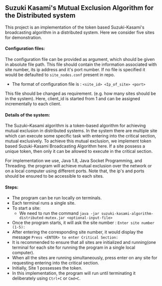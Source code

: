 ## Suzuki Kasami's Mutual Exclusion Algorithm for the Distributed system
This project is an implementation of the token based Suzuki-Kasami's broadcasting algorithm in a distributed system. Here we consider five sites for demonstration.

#### Configuration files:
The configuration file can be provided as argument, which should be given in absolute file path. This file should contain the information associated with site number, its ip address and it's port number. If no file is specified it would be defaulted to `site_nodes.conf` present in repo.

- The format of configuration file is : 
`<site_id> <Ip_of_site> <port>`

This file should be changed as requirement. (e.g. how many sites should be in the system). Here, client_id is started from 1 and can be assigned incrementally to each client.

#### Details of the system:
The Suzuki–Kasami algorithm is a token-based algorithm for achieving mutual exclusion in distributed systems. In the system there are multiple site which can execute some specific task with entering into the critical section, mutual exclusively. To achieve this mutual exclusion, we implement token based Suzuki-Kasami Broadcasting Algorithm here.
If a site possess a unique token, then only it can be allowed to execute in the critical section.

For implementation we use, Java 1.8, Java Socket Programming, and Threading. the program will achieve mutual exclusion over the network or on a local computer using different ports. Note that, the ip's and ports should be ensured to be accessible to each sites.

#### Steps:
 - The program can be run locally on terminals.
 - Each terminal runs a single site.
 - To start a site: 
    - We need to run the command `java -jar suzuki-kasami-algorithm-distributed-mutex.jar <optional-input-file>`
 - Once the program starts, it will ask the site number : `Enter site number (1-5):`
 - After entering the corresponding site number, it would display the message `Press <ENTER> to enter Critical Section: `
 - It is recommended to ensure that all sites are initialized and running(one terminal for each site for running the program in a single local computer). 
 - When all the sites are running simultaneously, press enter on any site for requesting entering into the critical section. 
 - Initially, Site 1 possesses the token.
 - In this implementation, the program will run until terminating it deliberately using `Ctrl+C` or `Cmd+C`.


